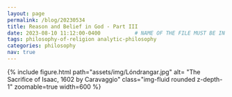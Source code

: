 ```yaml
---
layout: page
permalink: /blog/20230534
title: Reason and Belief in God - Part III
date: 2023-08-10 11:12:00-0400           # NAME OF THE FILE MUST BE IN THIS FORMAT: date-xxx.md
tags: philosophy-of-religion analytic-philosophy
categories: philosophy
nav: true
---
```


<div class="row mt-3">
    <div class="col-sm mt-3 mt-md-0">
        {% include figure.html path="assets/img/Lóndrangar.jpg" alt= "The Sacrifice of Isaac, 1602 by Caravaggio" class="img-fluid rounded z-depth-1" zoomable=true width=600 %}
    </div>
</div>